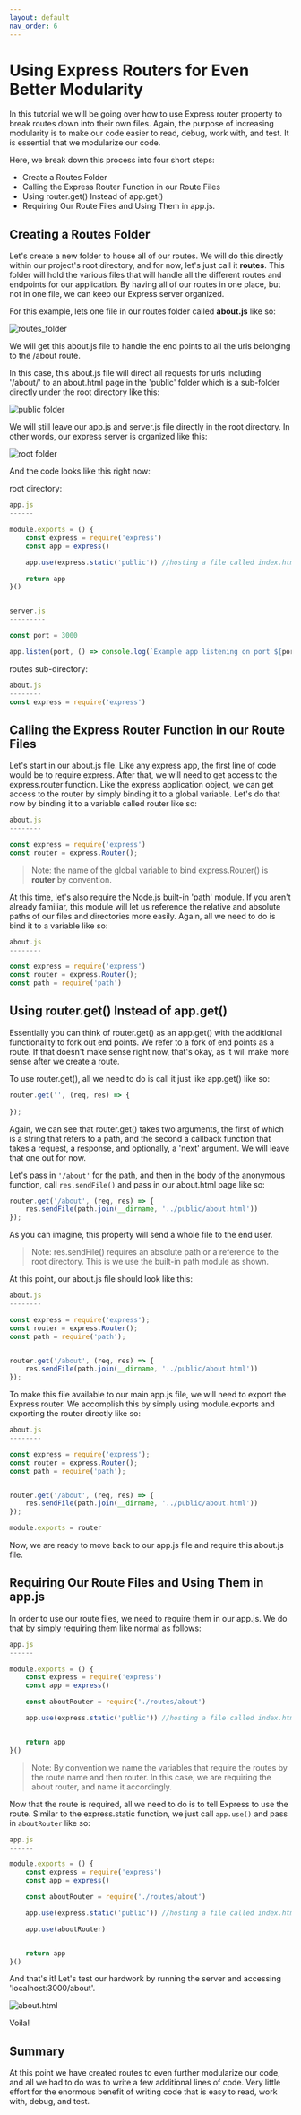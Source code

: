 ```yaml
---
layout: default
nav_order: 6
---
```


# Using Express Routers for Even Better Modularity

In this tutorial we will be going over how to use Express router property to break routes down into their own files. Again, the purpose of increasing modularity is to make our code easier to read, debug, work with, and test. It is essential that we modularize our code.

Here, we break down this process into four short steps:
<ul>
<li>Create a Routes Folder</li>
<li>Calling the Express Router Function in our Route Files</li>
<li>Using router.get() Instead of app.get()</li>
<li>Requiring Our Route Files and Using Them in app.js.</li>
</ul>

## Creating a Routes Folder

Let's create a new folder to house all of our routes. We will do this directly within our project's root directory, and for now, let's just call it **routes**. This folder will hold the various files that will handle all the different routes and endpoints for our application. By having all of our routes in one place, but not in one file, we can keep our Express server organized.

For this example, lets one file in our routes folder called **about.js** like so:

![routes_folder](./images/route-about.png)

We will get this about.js file to handle the end points to all the urls belonging to the /about route.

In this case, this about.js file will direct all requests for urls including '/about/' to an about.html page in the 'public' folder which is a sub-folder directly under the root directory like this:

![public folder](./images/public-folder.png)

We will still leave our app.js and server.js file directly in the root directory. In other words, our express server is organized like this:

![root folder](./images/root-dir.png)

And the code looks like this right now:

root directory:
```javascript
app.js
------

module.exports = () {
    const express = require('express')
    const app = express()

    app.use(express.static('public')) //hosting a file called index.html

    return app
}()


server.js
---------

const port = 3000

app.listen(port, () => console.log(`Example app listening on port ${port}!`))
```


routes sub-directory:
```javascript
about.js
--------
const express = require('express')
```

## Calling the Express Router Function in our Route Files

Let's start in our about.js file. Like any express app, the first line of code would be to require express. After that, we will need to get access to the express.router function. Like the express application object, we can get access to the router by simply binding it to a global variable. Let's do that now by binding it to a variable called router like so:

```javascript
about.js
--------

const express = require('express')
const router = express.Router();

```

>Note: the name of the global variable to bind express.Router() is **router** by convention.

At this time, let's also require the Node.js built-in '[path](https://nodejs.org/api/path.html)' module. If you aren't already familiar, this module will let us reference the relative and absolute paths of our files and directories more easily. Again, all we need to do is bind it to a variable like so:

```javascript
about.js
--------

const express = require('express')
const router = express.Router();
const path = require('path')
```

## Using router.get() Instead of app.get()

Essentially you can think of router.get() as an app.get() with the additional functionality to fork out end points. We refer to a fork of end points as a route. If that doesn't make sense right now, that's okay, as it will make more sense after we create a route.

To use router.get(), all we need to do is call it just like app.get() like so:

```javascript
router.get('', (req, res) => {
    
});
```

Again, we can see that router.get() takes two arguments, the first of which is a string that refers to a path, and the second a callback function that takes a request, a response, and optionally, a 'next' argument. We will leave that one out for now.

Let's pass in ```'/about'``` for the path, and then in the body of the anonymous function, call ```res.sendFile()``` and pass in our about.html page like so:

```javascript
router.get('/about', (req, res) => {
    res.sendFile(path.join(__dirname, '../public/about.html'))
});
```

As you can imagine, this property will send a whole file to the end user.

>Note: res.sendFile() requires an absolute path or a reference to the root directory. This is we use the built-in path module as shown.

At this point, our about.js file should look like this:

```javascript
about.js
--------

const express = require('express');
const router = express.Router();
const path = require('path');


router.get('/about', (req, res) => {
    res.sendFile(path.join(__dirname, '../public/about.html'))
});
```

To make this file available to our main app.js file, we will need to export the Express router. We accomplish this by simply using module.exports and exporting the router directly like so:

```javascript
about.js
--------

const express = require('express');
const router = express.Router();
const path = require('path');


router.get('/about', (req, res) => {
    res.sendFile(path.join(__dirname, '../public/about.html'))
});

module.exports = router
```

Now, we are ready to move back to our app.js file and require this about.js file.

## Requiring Our Route Files and Using Them in app.js

In order to use our route files, we need to require them in our app.js. We do that by simply requiring them like normal as follows:

```javascript
app.js
------

module.exports = () {
    const express = require('express')
    const app = express()

    const aboutRouter = require('./routes/about')

    app.use(express.static('public')) //hosting a file called index.html


    return app
}()
```

>Note: By convention we name the variables that require the routes by the route name and then router. In this case, we are requiring the about router, and name it accordingly.

Now that the route is required, all we need to do is to tell Express to use the route. Similar to the express.static function, we just call ```app.use()``` and pass in ```aboutRouter``` like so:

```javascript
app.js
------

module.exports = () {
    const express = require('express')
    const app = express()

    const aboutRouter = require('./routes/about')

    app.use(express.static('public')) //hosting a file called index.html

    app.use(aboutRouter)


    return app
}()
```

And that's it! Let's test our hardwork by running the server and accessing 'localhost:3000/about'.

![about.html](./images/about-html.png)

Voila!

## Summary

At this point we have created routes to even further modularize our code, and all we had to do was to write a few additional lines of code. Very little effort for the enormous benefit of writing code that is easy to read, work with, debug, and test.